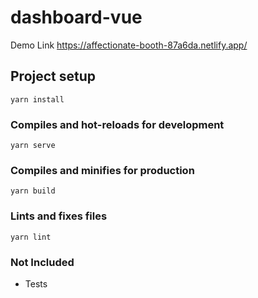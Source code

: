 # dashboard-vue

Demo Link https://affectionate-booth-87a6da.netlify.app/
## Project setup
```
yarn install
```

### Compiles and hot-reloads for development
```
yarn serve
```

### Compiles and minifies for production
```
yarn build
```

### Lints and fixes files
```
yarn lint
```

### Not Included

 - Tests

